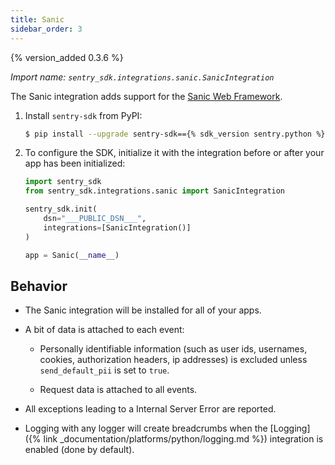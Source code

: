 ```yaml
---
title: Sanic
sidebar_order: 3
---
```


{% version_added 0.3.6 %}

<!-- WIZARD -->
*Import name: `sentry_sdk.integrations.sanic.SanicIntegration`*

The Sanic integration adds support for the [Sanic Web
Framework](https://github.com/huge-success/sanic).

1. Install `sentry-sdk` from PyPI:

    ```bash
    $ pip install --upgrade sentry-sdk=={% sdk_version sentry.python %}
    ```

2.  To configure the SDK, initialize it with the integration before or after your app has been initialized:

    ```python
    import sentry_sdk
    from sentry_sdk.integrations.sanic import SanicIntegration

    sentry_sdk.init(
        dsn="___PUBLIC_DSN___",
        integrations=[SanicIntegration()]
    )

    app = Sanic(__name__)
    ```

<!-- ENDWIZARD -->

## Behavior

* The Sanic integration will be installed for all of your apps.

* A bit of data is attached to each event:

    * Personally identifiable information (such as user ids, usernames,
      cookies, authorization headers, ip addresses) is excluded unless
      ``send_default_pii`` is set to ``true``.

    * Request data is attached to all events.

* All exceptions leading to a Internal Server Error are reported.

* Logging with any logger will create breadcrumbs when
  the [Logging]({% link _documentation/platforms/python/logging.md %})
  integration is enabled (done by default).
